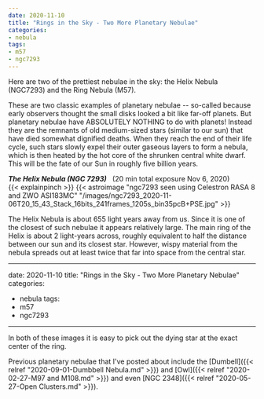 ```yaml
---
date: 2020-11-10
title: "Rings in the Sky - Two More Planetary Nebulae"
categories:
- nebula
tags:
- m57
- ngc7293
---
```

Here are two of the prettiest nebulae in the sky: the Helix Nebula (NGC7293) and the Ring Nebula (M57).


<!--more-->
These are two classic examples of planetary nebulae -- so-called because early observers thought the small disks looked a bit like far-off planets.  But planetary nebulae have ABSOLUTELY NOTHING to do with planets! Instead they are the remnants of old medium-sized stars (similar to our sun) that have died somewhat dignified deaths. When they reach the end of their life cycle, such stars slowly expel their outer gaseous layers to form a nebula, which is then heated by the hot core of the shrunken central white dwarf. This will be the fate of our Sun in roughly five billion years.

_**The Helix Nebula (NGC 7293)**_&nbsp;&nbsp; (20 min total exposure Nov 6, 2020)<br>
{{< explainpinch >}}
{{< astroimage "ngc7293 seen using Celestron RASA 8 and ZWO ASI183MC" "/images/ngc7293_2020-11-06T20_15_43_Stack_16bits_241frames_1205s_bin35pcB+PSE.jpg" >}}

The Helix Nebula is about 655 light years away from us. Since it is one of the closest of such nebulae it appears relatively large. The main ring of the Helix is about 2 light-years across, roughly equivalent to half the distance between our sun and its closest star. However, wispy material from the nebula spreads out at least twice that far into space from the central star.

---
date: 2020-11-10
title: "Rings in the Sky - Two More Planetary Nebulae"
categories:
- nebula
tags:
- m57
- ngc7293
---

In both of these images it is easy to pick out the dying star at the exact center of the ring.

 Previous planetary nebulae that I've posted about include the [Dumbell]({{< relref "2020-09-01-Dumbbell Nebula.md" >}}) and [Owl]({{< relref "2020-02-27-M97 and M108.md" >}}) and even [NGC 2348]({{< relref "2020-05-27-Open Clusters.md" >}}). 